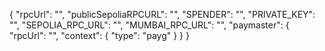 {
"rpcUrl": "",
"publicSepoliaRPCURL": "",
"SPENDER": "",
"PRIVATE_KEY": "",
"SEPOLIA_RPC_URL": "",
"MUMBAI_RPC_URL": "",
"paymaster": {
"rpcUrl": "",
"context": {
"type": "payg"
}
}
}

